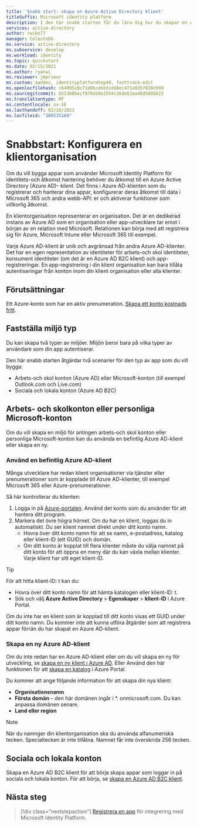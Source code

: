 ```yaml
---
title: 'Snabb start: skapa en Azure Active Directory klient'
titleSuffix: Microsoft identity platform
description: I den här snabb starten får du lära dig hur du skapar en Azure Active Directory-klient som används för att utveckla program som använder Microsoft Identity Platform för autentisering och auktorisering.
services: active-directory
author: rwike77
manager: CelesteDG
ms.service: active-directory
ms.subservice: develop
ms.workload: identity
ms.topic: quickstart
ms.date: 02/15/2021
ms.author: ryanwi
ms.reviewer: jmprieur
ms.custom: aaddev, identityplatformtop40, fasttrack-edit
ms.openlocfilehash: cb4995c0c71d0bcebb3cdd8ec471a92b7820cb9d
ms.sourcegitcommit: b513b0becf878eb9a1554c26da53aa48d580bb22
ms.translationtype: MT
ms.contentlocale: sv-SE
ms.lasthandoff: 02/16/2021
ms.locfileid: "100535169"
---
```

# <a name="quickstart-set-up-a-tenant"></a>Snabbstart: Konfigurera en klientorganisation

Om du vill bygga appar som använder Microsoft Identity Platform för identitets-och åtkomst hantering behöver du åtkomst till en Azure Active Directory (Azure AD)- *klient*. Det finns i Azure AD-klienten som du registrerar och hanterar dina appar, konfigurerar deras åtkomst till data i Microsoft 365 och andra webb-API: er och aktiverar funktioner som villkorlig åtkomst.

En klientorganisation representerar en organisation. Det är en dedikerad instans av Azure AD som en organisation eller app-utvecklare tar emot i början av en relation med Microsoft. Relationen kan börja med att registrera sig för Azure, Microsoft Intune eller Microsoft 365 till exempel.

Varje Azure AD-klient är unik och avgränsad från andra Azure AD-klienter. Det har en egen representation av identiteter för arbets-och skol identiteter, konsument identiteter (om det är en Azure AD B2C klient) och app-registreringar. En app-registrering i din klient organisation kan bara tillåta autentiseringar från konton inom din klient organisation eller alla klienter.

## <a name="prerequisites"></a>Förutsättningar

Ett Azure-konto som har en aktiv prenumeration. [Skapa ett konto kostnads fritt](https://azure.microsoft.com/free/?WT.mc_id=A261C142F).

## <a name="determining-the-environment-type"></a>Fastställa miljö typ

Du kan skapa två typer av miljöer. Miljön beror bara på vilka typer av användare som din app autentiserar. 

Den här snabb starten åtgärdar två scenarier för den typ av app som du vill bygga:

* Arbets-och skol konton (Azure AD) eller Microsoft-konton (till exempel Outlook.com och Live.com)
* Sociala och lokala konton (Azure AD B2C)

## <a name="work-and-school-accounts-or-personal-microsoft-accounts"></a>Arbets- och skolkonton eller personliga Microsoft-konton

Om du vill skapa en miljö för antingen arbets-och skol konton eller personliga Microsoft-konton kan du använda en befintlig Azure AD-klient eller skapa en ny.
### <a name="use-an-existing-azure-ad-tenant"></a>Använd en befintlig Azure AD-klient

Många utvecklare har redan klient organisationer via tjänster eller prenumerationer som är kopplade till Azure AD-klienter, till exempel Microsoft 365 eller Azure-prenumerationer.

Så här kontrollerar du klienten:

1. Logga in på <a href="https://portal.azure.com/" target="_blank">Azure-portalen</a>. Använd det konto som du använder för att hantera ditt program.
1. Markera det övre högra hörnet. Om du har en klient, loggas du in automatiskt. Du ser klient namnet direkt under ditt konto namn.
   * Hovra över ditt konto namn för att se namn, e-postadress, katalog eller klient-ID (ett GUID) och domän.
   * Om ditt konto är kopplat till flera klienter måste du välja namnet på ditt konto för att öppna en meny där du kan växla mellan klienter. Varje klient har sitt eget klient-ID.

> [!TIP]
> För att hitta klient-ID: t kan du:
> * Hovra över ditt konto namn för att hämta katalogen eller klient-ID: t.
> * Sök och välj **Azure Active Directory**  >  **Egenskaper**  >  **klient-ID** i Azure Portal.

Om du inte har en klient som är kopplad till ditt konto visas ett GUID under ditt konto namn. Du kommer inte att kunna utföra åtgärder som att registrera appar förrän du har skapat en Azure AD-klient.

### <a name="create-a-new-azure-ad-tenant"></a>Skapa en ny Azure AD-klient

Om du inte redan har en Azure AD-klient eller om du vill skapa en ny för utveckling, se [skapa en ny klient i Azure AD](../fundamentals/active-directory-access-create-new-tenant.md). Eller Använd den här funktionen för att [skapa en katalog](https://portal.azure.com/#create/Microsoft.AzureActiveDirectory) i Azure Portal. 

Du kommer att ange följande information för att skapa din nya klient:

- **Organisationsnamn**
- **Första domän** – den här domänen ingår i *. onmicrosoft.com. Du kan anpassa domänen senare.
- **Land eller region**

> [!NOTE]
> När du namnger din klientorganisation ska du använda alfanumeriska tecken. Specialtecken är inte tillåtna. Namnet får inte överskrida 256 tecken.

## <a name="social-and-local-accounts"></a>Sociala och lokala konton

Skapa en Azure AD B2C klient för att börja skapa appar som loggar in på sociala och lokala konton. För att börja, se [skapa en Azure AD B2C klient](../../active-directory-b2c/tutorial-create-tenant.md).

## <a name="next-steps"></a>Nästa steg

> [!div class="nextstepaction"]
> [Registrera en app](quickstart-register-app.md) för integrering med Microsoft Identity Platform.
